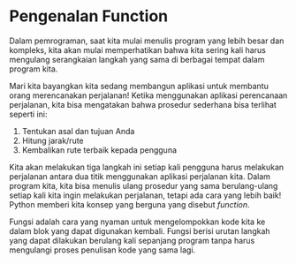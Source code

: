 # Pengenalan Function
Dalam pemrograman, saat kita mulai menulis program yang lebih besar dan kompleks, kita akan mulai memperhatikan bahwa kita sering kali harus mengulang serangkaian langkah yang sama di berbagai tempat dalam program kita.

Mari kita bayangkan kita sedang membangun aplikasi untuk membantu orang merencanakan perjalanan! Ketika menggunakan aplikasi perencanaan perjalanan, kita bisa mengatakan bahwa prosedur sederhana bisa terlihat seperti ini:

1. Tentukan asal dan tujuan Anda
2. Hitung jarak/rute
3. Kembalikan rute terbaik kepada pengguna

Kita akan melakukan tiga langkah ini setiap kali pengguna harus melakukan perjalanan antara dua titik menggunakan aplikasi perjalanan kita. Dalam program kita, kita bisa menulis ulang prosedur yang sama berulang-ulang setiap kali kita ingin melakukan perjalanan, tetapi ada cara yang lebih baik! Python memberi kita konsep yang berguna yang disebut *function*.

Fungsi adalah cara yang nyaman untuk mengelompokkan kode kita ke dalam blok yang dapat digunakan kembali. Fungsi berisi urutan langkah yang dapat dilakukan berulang kali sepanjang program tanpa harus mengulangi proses penulisan kode yang sama lagi.
